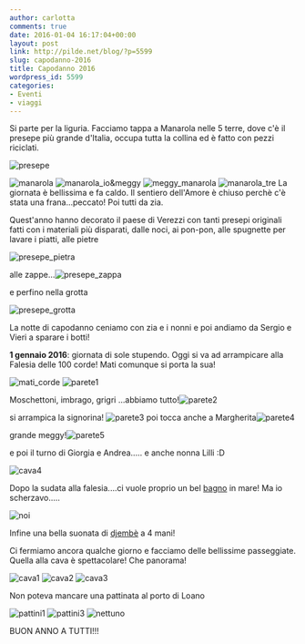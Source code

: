 ```yaml
---
author: carlotta
comments: true
date: 2016-01-04 16:17:04+00:00
layout: post
link: http://pilde.net/blog/?p=5599
slug: capodanno-2016
title: Capodanno 2016
wordpress_id: 5599
categories:
- Eventi
- viaggi
---
```


Si parte per la liguria. Facciamo tappa a Manarola nelle 5 terre, dove c'è il presepe più grande d'Italia, occupa tutta la collina ed è fatto con pezzi riciclati.

![presepe](http://pilde.net/blog/wp-content/uploads/2016/03/presepe-1.png)

![manarola](http://pilde.net/blog/wp-content/uploads/2016/03/manarola.jpg) ![manarola_io&meggy](http://pilde.net/blog/wp-content/uploads/2016/03/manarola_iomeggy.png) ![meggy_manarola](http://pilde.net/blog/wp-content/uploads/2016/03/meggy_manarola.png) ![manarola_tre](http://pilde.net/blog/wp-content/uploads/2016/03/manarola_tre.png) La giornata è bellissima e fa caldo. Il sentiero dell'Amore è chiuso perchè c'è stata una frana...peccato! Poi tutti da zia.

Quest'anno hanno decorato il paese di Verezzi con tanti presepi originali fatti con i materiali più disparati, dalle noci, ai pon-pon, alle spugnette per lavare i piatti, alle pietre

![presepe_pietra](http://pilde.net/blog/wp-content/uploads/2016/01/presepe_pietra.png)

alle zappe...![presepe_zappa](http://pilde.net/blog/wp-content/uploads/2016/01/presepe_zappa.png)

e perfino nella grotta

![presepe_grotta](http://pilde.net/blog/wp-content/uploads/2016/01/presepe_grotta.png)

La notte di capodanno ceniamo con zia e i nonni e poi andiamo da Sergio e Vieri a sparare i botti!

**1 gennaio 2016**: giornata di sole stupendo. Oggi si va ad arrampicare alla Falesia delle 100 corde! Mati comunque si porta la sua!

![mati_corde](http://pilde.net/blog/wp-content/uploads/2016/01/mati_corde.png) ![parete1](http://pilde.net/blog/wp-content/uploads/2016/01/parete1.png)

Moschettoni, imbrago, grigri ...abbiamo tutto!![parete2](http://pilde.net/blog/wp-content/uploads/2016/01/parete2.png)

si arrampica la signorina! ![parete3](http://pilde.net/blog/wp-content/uploads/2016/01/parete3.png) poi tocca anche a Margherita![parete4](http://pilde.net/blog/wp-content/uploads/2016/01/parete4.png)

grande meggy!![parete5](http://pilde.net/blog/wp-content/uploads/2016/01/parete5.png)

e poi il turno di Giorgia e Andrea..... e anche nonna Lilli :D

![cava4](http://pilde.net/blog/wp-content/uploads/2016/01/cava4.jpg)

Dopo la sudata alla falesia....ci vuole proprio un bel [bagno](https://youtu.be/kPvgcKwS-1s) in mare! Ma io scherzavo.....

![noi](http://pilde.net/blog/wp-content/uploads/2016/01/noi.png)

Infine una bella suonata di [djembè](https://youtu.be/aGnNkjud5Lk) a 4 mani!

Ci fermiamo ancora qualche giorno e facciamo delle bellissime passeggiate. Quella alla cava è spettacolare! Che panorama!

![cava1](http://pilde.net/blog/wp-content/uploads/2016/01/cava1.jpg) ![cava2](http://pilde.net/blog/wp-content/uploads/2016/01/cava2.jpg) ![cava3](http://pilde.net/blog/wp-content/uploads/2016/01/cava3.jpg)

Non poteva mancare una pattinata al porto di Loano

![pattini1](http://pilde.net/blog/wp-content/uploads/2016/01/pattini1.jpg) ![pattini3](http://pilde.net/blog/wp-content/uploads/2016/01/pattini3.jpg) ![nettuno](http://pilde.net/blog/wp-content/uploads/2016/01/nettuno.jpg)

BUON ANNO A TUTTI!!!
